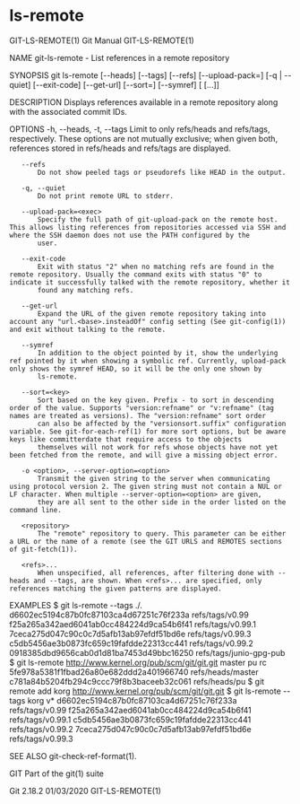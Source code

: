  # ls-remote 
GIT-LS-REMOTE(1)                                                                                  Git Manual                                                                                 GIT-LS-REMOTE(1)

NAME
       git-ls-remote - List references in a remote repository

SYNOPSIS
       git ls-remote [--heads] [--tags] [--refs] [--upload-pack=<exec>]
                     [-q | --quiet] [--exit-code] [--get-url] [--sort=<key>]
                     [--symref] [<repository> [<refs>...]]

DESCRIPTION
       Displays references available in a remote repository along with the associated commit IDs.

OPTIONS
       -h, --heads, -t, --tags
           Limit to only refs/heads and refs/tags, respectively. These options are not mutually exclusive; when given both, references stored in refs/heads and refs/tags are displayed.

       --refs
           Do not show peeled tags or pseudorefs like HEAD in the output.

       -q, --quiet
           Do not print remote URL to stderr.

       --upload-pack=<exec>
           Specify the full path of git-upload-pack on the remote host. This allows listing references from repositories accessed via SSH and where the SSH daemon does not use the PATH configured by the
           user.

       --exit-code
           Exit with status "2" when no matching refs are found in the remote repository. Usually the command exits with status "0" to indicate it successfully talked with the remote repository, whether it
           found any matching refs.

       --get-url
           Expand the URL of the given remote repository taking into account any "url.<base>.insteadOf" config setting (See git-config(1)) and exit without talking to the remote.

       --symref
           In addition to the object pointed by it, show the underlying ref pointed by it when showing a symbolic ref. Currently, upload-pack only shows the symref HEAD, so it will be the only one shown by
           ls-remote.

       --sort=<key>
           Sort based on the key given. Prefix - to sort in descending order of the value. Supports "version:refname" or "v:refname" (tag names are treated as versions). The "version:refname" sort order
           can also be affected by the "versionsort.suffix" configuration variable. See git-for-each-ref(1) for more sort options, but be aware keys like committerdate that require access to the objects
           themselves will not work for refs whose objects have not yet been fetched from the remote, and will give a missing object error.

       -o <option>, --server-option=<option>
           Transmit the given string to the server when communicating using protocol version 2. The given string must not contain a NUL or LF character. When multiple --server-option=<option> are given,
           they are all sent to the other side in the order listed on the command line.

       <repository>
           The "remote" repository to query. This parameter can be either a URL or the name of a remote (see the GIT URLS and REMOTES sections of git-fetch(1)).

       <refs>...
           When unspecified, all references, after filtering done with --heads and --tags, are shown. When <refs>... are specified, only references matching the given patterns are displayed.

EXAMPLES
           $ git ls-remote --tags ./.
           d6602ec5194c87b0fc87103ca4d67251c76f233a        refs/tags/v0.99
           f25a265a342aed6041ab0cc484224d9ca54b6f41        refs/tags/v0.99.1
           7ceca275d047c90c0c7d5afb13ab97efdf51bd6e        refs/tags/v0.99.3
           c5db5456ae3b0873fc659c19fafdde22313cc441        refs/tags/v0.99.2
           0918385dbd9656cab0d1d81ba7453d49bbc16250        refs/tags/junio-gpg-pub
           $ git ls-remote http://www.kernel.org/pub/scm/git/git.git master pu rc
           5fe978a5381f1fbad26a80e682ddd2a401966740        refs/heads/master
           c781a84b5204fb294c9ccc79f8b3baceeb32c061        refs/heads/pu
           $ git remote add korg http://www.kernel.org/pub/scm/git/git.git
           $ git ls-remote --tags korg v\*
           d6602ec5194c87b0fc87103ca4d67251c76f233a        refs/tags/v0.99
           f25a265a342aed6041ab0cc484224d9ca54b6f41        refs/tags/v0.99.1
           c5db5456ae3b0873fc659c19fafdde22313cc441        refs/tags/v0.99.2
           7ceca275d047c90c0c7d5afb13ab97efdf51bd6e        refs/tags/v0.99.3

SEE ALSO
       git-check-ref-format(1).

GIT
       Part of the git(1) suite

Git 2.18.2                                                                                        01/03/2020                                                                                 GIT-LS-REMOTE(1)
